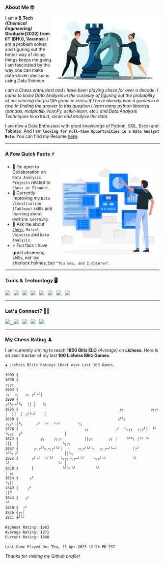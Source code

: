 ### About Me 🤓
<img align="right" alt="Coding" width="350" src="https://github.com/Laxman-Lakhan/Laxman-Lakhan/blob/master/Assets/Chess_Vector.jpg">   

I am a **B.Tech** _**(Chemical Engineering)**_ **Graduate(2022) from IIT (BHU), Varanasi**. I am a problem solver, and figuring out the better way of doing things keeps me going. I am fascinated by the way one can make data-driven decisions using Data Science. 

_I am a Chess enthusiast and I have been playing chess for over a decade. I came to know Data Analysis in the curiosity of figuring out the probability of me winning the (n+1)th game in chess if I have already won n games in a row. In finding the answer to this question I learn many python libraries (pandas, matplotlib, NumPy, scikit-learn, etc.) and Data Analysis Techniques to extract, clean and analyse the data._

I am now a Data Enthusiast with good knowledge of Python, SQL, Excel and Tableau. And I am **`looking for Full-Time Opportunities in a Data Analyst Role`**. You can find my Resume
 [here](https://drive.google.com/file/d/1UIOoogRLj5eGQFQBkuvMmTISZVdl2Ok7/view?usp=sharing).


---

### A Few Quick Facts ⚡️
<img align="right" alt="Coding" width="340" src="https://github.com/Laxman-Lakhan/Laxman-Lakhan/blob/master/Assets/Data_Vector.jpg">   

- 🤝 I’m open to Collaboration on `Data Analysis Projects` related to `Chess or Finance`.
- 📖 Currently improving my `Data Visualisation (Tableau)` skills and learning about `Machine Learning`.
- 💬 Ask me about [`Chess`](https://lichess.org/@/YourKingIsInDanger), `Marvel Universe` and `Data Analysis`.
- ⚡️ Fun fact: I have great observing skills, not like sherlock holmes, but `"You see, and I observe"`.

---
### Tools & Technology 🖥

<img src="https://img.shields.io/badge/Python-white?logo=Python&logoColor=ColorName&style=ShieldStyle" /> &nbsp;
<img src="https://img.shields.io/badge/MySQL-white?logo=MySQL&logoColor=ColorName&style=ShieldStyle" /> &nbsp;
<img src="https://img.shields.io/badge/Tableau-white?logo=Tableau&logoColor=ColorName&style=ShieldStyle" /> &nbsp;
<img src="https://img.shields.io/badge/Excel-white?logo=Microsoft+Excel&logoColor=196F3D&style=ShieldStyle" /> &nbsp;
<img src="https://img.shields.io/badge/Jupyter-white?logo=Jupyter&logoColor=ColorName&style=ShieldStyle" /> &nbsp;
<img src="https://img.shields.io/badge/pandas-white?logo=Pandas&logoColor=000080&style=ShieldStyle" /> &nbsp;
<img src="https://img.shields.io/badge/numpy-white?logo=Numpy&logoColor=85C1E9&style=ShieldStyle" /> &nbsp;
<img src="https://img.shields.io/badge/scikit learn-white?logo=Scikit+Learn&logoColor=ColorName&style=ShieldStyle" /> &nbsp;



---

### Let's Connect? 🫳🏻

<a href="mailto:laxmansingh.lakhan@gmail.com"> <img src="https://img.icons8.com/fluent/48/000000/gmail.png" width="3.5%"/> &nbsp;
[<img src="https://img.icons8.com/color/48/000000/linkedin.png" width="3.5%"/>](https://www.linkedin.com/in/laxman-lakhan/)  &nbsp;
[<img src="https://img.icons8.com/fluent/48/000000/facebook-new.png" width="3.5%"/>](https://www.facebook.com/s.laxmanlakhan/)  &nbsp;
[<img src="https://img.icons8.com/fluent/48/000000/instagram-new.png" width="3.5%"/>](https://www.instagram.com/laxman.lakhan/)  &nbsp;
[<img src="https://img.icons8.com/color/48/000000/twitter.png" width="3.5%"/>](https://twitter.com/laxman__lakhan)  &nbsp;

 ---
  
### My Chess Rating ♟
  
I am currently aiming to reach **1800 Blitz ELO** *(Average)* on **Lichess**. Here is an ascii tracker of my last **100 Lichess Blitz Games**.

  ```
  ♟︎ 𝙻𝚒𝚌𝚑𝚎𝚜𝚜 𝙱𝚕𝚒𝚝𝚣 𝚁𝚊𝚝𝚒𝚗𝚐𝚜 𝙲𝚑𝚊𝚛𝚝 𝚘𝚟𝚎𝚛 𝙻𝚊𝚜𝚝 𝟷00 𝙶𝚊𝚖𝚎𝚜.
  
1903 ┤
1898 ┤                                                                                      ╭╮╭╮
1894 ┤                                                                         ╭╮  ╭╮   ╭╮ ╭╯╰╯│
1890 ┤                                                                        ╭╯╰╮╭╯╰╮  ││ │   ╰╮
1885 ┤                                              ╭╮            ╭╮╭╮        │  ││  │ ╭╯╰─╯    │
1880 ┤                                             ╭╯╰╮        ╭╮╭╯││╰╮      ╭╯  ╰╯  ╰─╯        ╰╮
1876 ┤                              ╭╮            ╭╯  ╰╮╭╮  ╭╮╭╯││ ╰╯ ╰╮╭╮  ╭╯                   │
1872 ┤          ╭╮    ╭╮╭╮          ││╭╮       ╭╮ │    ╰╯╰╮ │╰╯ ╰╯     │││  │                    ╰╮╭╮
1867 ┤       ╭╮╭╯╰╮╭╮╭╯╰╯│       ╭╮╭╯╰╯╰╮  ╭╮╭─╯╰─╯       │╭╯          ╰╯╰╮╭╯                     ││╰╮
1862 ┤      ╭╯╰╯  ╰╯╰╯   ╰╮╭╮╭╮╭─╯╰╯    ╰╮╭╯╰╯            ╰╯              ╰╯                      ╰╯ │
1858 ┤      │             ╰╯╰╯╰╯         ╰╯                                                          │ ╭╮
1854 ┤     ╭╯                                                                                        ╰╮││
1849 ┤    ╭╯                                                                                          ││╰
1844 ┤   ╭╯                                                                                           ╰╯
1840 ┤  ╭╯
1836 ┤╭╮│
1831 ┼╯╰╯ 

Highest Rating: 1903
Average Rating: 1871
Current Rating: 1848 

Last Game Played On: Thu, 13-Apr-2023 12:23 PM IST
  ```
  
  
*Thanks for visiting my Github profile!*
